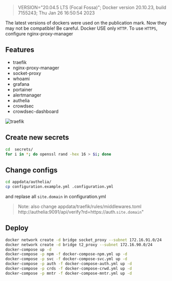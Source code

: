 >VERSION="20.04.5 LTS (Focal Fossa)"; Docker version 20.10.23, build 7155243; Thu Jan 26 16:50:54 2023

The latest versions of dockers were used on the publication mark. Now they may not be compatible! Be careful.
Docker USE only `HTTP`. To use `HTTPS`, configure nginx-proxy-manager
## Features
- traefik
- nginx-proxy-manager
- socket-proxy
- whoami
- grafana
- portainer
- alertmanager
- authelia
- crowdsec
- crowdsec-dashboard

![traefik](https://i.ibb.co/86ygk01/1.jpg)

## Create new secrets
```bash
cd  secrets/
for i in *; do openssl rand -hex 16 > $i; done
```
## Change configs
```bash
cd appdata/authelia/
cp configuration.example.yml .configuration.yml 
```
and replase all `site.domain` in configuration.yml 

>Note: also change appdata/traefik/rules/middlewares.toml 
http://authelia:9091/api/verify?rd=https://auth.`site.domain`"

## Deploy
```bash
docker network create -d bridge socket_proxy --subnet 172.16.91.0/24
docker network create -d bridge t2_proxy --subnet 172.16.90.0/24
docker-compose up -d
docker-compose -p npm -f docker-compose-npm.yml up -d
docker-compose -p svc -f docker-compose-svc.yml up -d
docker-compose -p auth -f docker-compose-auth.yml up -d
docker-compose -p crds -f docker-compose-crwd.yml up -d
docker-compose -p mntr -f docker-compose-mntr.yml up -d
```